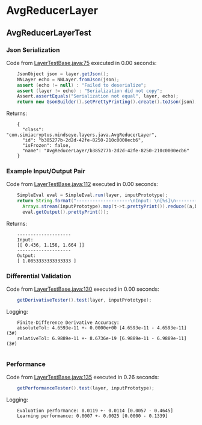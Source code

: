 # AvgReducerLayer
## AvgReducerLayerTest
### Json Serialization
Code from [LayerTestBase.java:75](../../../../../../../../MindsEye/src/test/java/com/simiacryptus/mindseye/layers/LayerTestBase.java#L75) executed in 0.00 seconds: 
```java
    JsonObject json = layer.getJson();
    NNLayer echo = NNLayer.fromJson(json);
    assert (echo != null) : "Failed to deserialize";
    assert (layer != echo) : "Serialization did not copy";
    Assert.assertEquals("Serialization not equal", layer, echo);
    return new GsonBuilder().setPrettyPrinting().create().toJson(json);
```

Returns: 

```
    {
      "class": "com.simiacryptus.mindseye.layers.java.AvgReducerLayer",
      "id": "b385277b-2d2d-42fe-8250-210c0000ecb6",
      "isFrozen": false,
      "name": "AvgReducerLayer/b385277b-2d2d-42fe-8250-210c0000ecb6"
    }
```



### Example Input/Output Pair
Code from [LayerTestBase.java:112](../../../../../../../../MindsEye/src/test/java/com/simiacryptus/mindseye/layers/LayerTestBase.java#L112) executed in 0.00 seconds: 
```java
    SimpleEval eval = SimpleEval.run(layer, inputPrototype);
    return String.format("--------------------\nInput: \n[%s]\n--------------------\nOutput: \n%s",
      Arrays.stream(inputPrototype).map(t->t.prettyPrint()).reduce((a,b)->a+",\n"+b).get(),
      eval.getOutput().prettyPrint());
```

Returns: 

```
    --------------------
    Input: 
    [[ 0.436, 1.156, 1.664 ]]
    --------------------
    Output: 
    [ 1.0853333333333333 ]
```



### Differential Validation
Code from [LayerTestBase.java:130](../../../../../../../../MindsEye/src/test/java/com/simiacryptus/mindseye/layers/LayerTestBase.java#L130) executed in 0.00 seconds: 
```java
    getDerivativeTester().test(layer, inputPrototype);
```
Logging: 
```
    Finite-Difference Derivative Accuracy:
    absoluteTol: 4.6593e-11 +- 0.0000e+00 [4.6593e-11 - 4.6593e-11] (3#)
    relativeTol: 6.9889e-11 +- 8.6736e-19 [6.9889e-11 - 6.9889e-11] (3#)
    
```

### Performance
Code from [LayerTestBase.java:135](../../../../../../../../MindsEye/src/test/java/com/simiacryptus/mindseye/layers/LayerTestBase.java#L135) executed in 0.26 seconds: 
```java
    getPerformanceTester().test(layer, inputPrototype);
```
Logging: 
```
    Evaluation performance: 0.0119 +- 0.0114 [0.0057 - 0.4645]
    Learning performance: 0.0007 +- 0.0025 [0.0000 - 0.1339]
    
```

